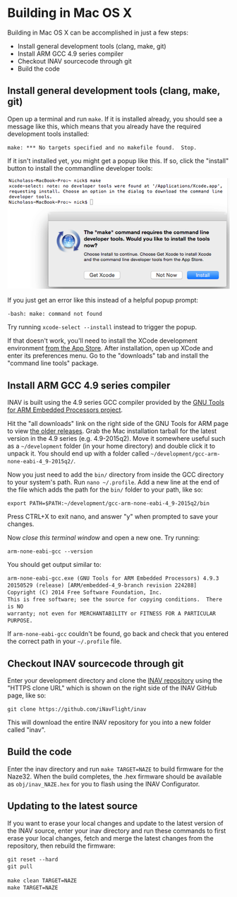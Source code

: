 # Building in Mac OS X

Building in Mac OS X can be accomplished in just a few steps:

* Install general development tools (clang, make, git)
* Install ARM GCC 4.9 series compiler
* Checkout INAV sourcecode through git
* Build the code

## Install general development tools (clang, make, git)

Open up a terminal and run `make`. If it is installed already, you should see a message like this, which means that you
already have the required development tools installed:

```
make: *** No targets specified and no makefile found.  Stop.
```

If it isn't installed yet, you might get a popup like this. If so, click the "install" button to install the commandline
developer tools:

![Prompt to install developer tools](assets/mac-prompt-tools-install.png)

If you just get an error like this instead of a helpful popup prompt:

```
-bash: make: command not found
```

Try running `xcode-select --install` instead to trigger the popup.

If that doesn't work, you'll need to install the XCode development environment [from the App Store][]. After
installation, open up XCode and enter its preferences menu. Go to the "downloads" tab and install the
"command line tools" package.

[from the App Store]: https://itunes.apple.com/us/app/xcode/id497799835

## Install ARM GCC 4.9 series compiler

INAV is built using the 4.9 series GCC compiler provided by the [GNU Tools for ARM Embedded Processors project][].

Hit the "all downloads" link on the right side of the GNU Tools for ARM page to view [the older releases][]. Grab the
Mac installation tarball for the latest version in the 4.9 series (e.g. 4.9-2015q2). Move it somewhere useful
such as a `~/development` folder (in your home directory) and double click it to unpack it. You should end up with a
folder called `~/development/gcc-arm-none-eabi-4_9-2015q2/`.

Now you just need to add the `bin/` directory from inside the GCC directory to your system's path. Run `nano ~/.profile`. Add a
new line at the end of the file which adds the path for the `bin/` folder to your path, like so:

```
export PATH=$PATH:~/development/gcc-arm-none-eabi-4_9-2015q2/bin
```

Press CTRL+X to exit nano, and answer "y" when prompted to save your changes.

Now *close this terminal window* and open a new one. Try running:

```
arm-none-eabi-gcc --version
```

You should get output similar to:

```
arm-none-eabi-gcc.exe (GNU Tools for ARM Embedded Processors) 4.9.3 20150529 (release) [ARM/embedded-4_9-branch revision 224288]
Copyright (C) 2014 Free Software Foundation, Inc.
This is free software; see the source for copying conditions.  There is NO
warranty; not even for MERCHANTABILITY or FITNESS FOR A PARTICULAR PURPOSE.
```

If `arm-none-eabi-gcc` couldn't be found, go back and check that you entered the correct path in your `~/.profile` file.

[GNU Tools for ARM Embedded Processors project]: https://launchpad.net/gcc-arm-embedded
[the older releases]: https://launchpad.net/gcc-arm-embedded/+download

## Checkout INAV sourcecode through git

Enter your development directory and clone the [INAV repository][] using the "HTTPS clone URL" which is shown on
the right side of the INAV GitHub page, like so:

```
git clone https://github.com/iNavFlight/inav
```

This will download the entire INAV repository for you into a new folder called "inav".

[INAV repository]: https://github.com/iNavFlight/inav.git

## Build the code

Enter the inav directory and run `make TARGET=NAZE` to build firmware for the Naze32. When the build completes,
the .hex firmware should be available as `obj/inav_NAZE.hex` for you to flash using the INAV
Configurator.

## Updating to the latest source

If you want to erase your local changes and update to the latest version of the INAV source, enter your
inav directory and run these commands to first erase your local changes, fetch and merge the latest
changes from the repository, then rebuild the firmware:

```
git reset --hard
git pull

make clean TARGET=NAZE
make TARGET=NAZE
```
